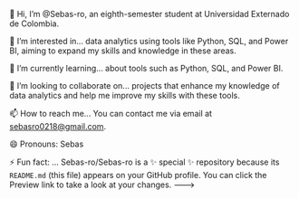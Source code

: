 👋 Hi, I’m @Sebas-ro, an eighth-semester student at Universidad Externado de Colombia.

👀 I’m interested in... data analytics using tools like Python, SQL, and Power BI, aiming to expand my skills and knowledge in these areas.

🌱 I’m currently learning... about tools such as Python, SQL, and Power BI.

💞️ I’m looking to collaborate on... projects that enhance my knowledge of data analytics and help me improve my skills with these tools.

📫 How to reach me... You can contact me via email at sebasro0218@gmail.com.

😄 Pronouns: Sebas

⚡ Fun fact: ... 
Sebas-ro/Sebas-ro is a ✨ special ✨ repository because its `README.md` (this file) appears on your GitHub profile.
You can click the Preview link to take a look at your changes.
--->
